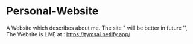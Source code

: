 # Personal-Website
A Website which describes about me. 
The site " will be better in future  '',
The Website is LIVE at : https://tymsai.netlify.app/
